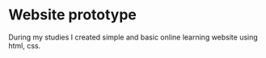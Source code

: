 # Website prototype

During my studies I created simple and basic online learning website using html, css.
